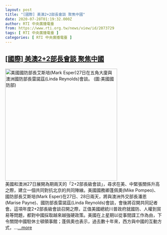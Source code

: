 ```yaml
---
layout: post
title: "[國際] 美澳2+2部長會談 聚焦中國"
date: 2020-07-28T01:19:32.000Z
author: RTI 中央廣播電臺
from: https://www.rti.org.tw/news/view/id/2073729
tags: [ RTI 中央廣播電臺 ]
categories: [ RTI 中央廣播電臺 ]
---
```

<!--1595899172000-->
[[國際] 美澳2+2部長會談 聚焦中國](https://www.rti.org.tw/news/view/id/2073729)
------

<div>
<img src="https://static.rti.org.tw/assets/thumbnails/2020/07/28/092df3c596e73ac7c0d72df8de36369d.jpg" width="360" alt="美國國防部長艾斯培(Mark Esper)27日在五角大廈與澳洲國防部長雷諾茲(Linda Reynolds)會談。 (圖:美國國防部)" title="美國國防部長艾斯培(Mark Esper)27日在五角大廈與澳洲國防部長雷諾茲(Linda Reynolds)會談。 (圖:美國國防部)"><br>美國和澳洲27日展開為期兩天的「2+2部長級會談」，尋求在美、中緊張關係升高之際，建立一個共同對抗北京的共同陣線。美國國務卿蓬佩奧(Mike Pompeo)、國防部長艾斯培(Mark Esper)在27日、28日兩天，將與澳洲外交部長潘恩(Marise Payne)、國防部長雷諾茲(Linda Reynolds)會談，會後將召開共同記者會。這項年度2+2部長級會談召開之際，正值美國總統川普政府就國防、人權到貿易等問題，都對中國採取越來越強硬政策。美國在上星期以從事間諜工作為由，下令關閉中國駐休士頓領事館；蓬佩奧也表示，過去數十年來，西方與中國的互動方式，...<a target="_blank" href="https://www.rti.org.tw/news/view/id/2073729">...more</a>
</div>
